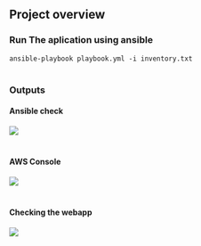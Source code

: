 ## Project overview
### Run The aplication using ansible
 ```
 ansible-playbook playbook.yml -i inventory.txt 
 
 ```
 #

### Outputs
#### Ansible check
<img src=https://user-images.githubusercontent.com/116598689/219583180-9d9c68d9-d939-4115-aa99-556048701c47.png>

#

#### AWS Console
<img src=https://user-images.githubusercontent.com/116598689/219583467-fb04e769-3e01-48fc-bd7f-b9cbbf4efa79.png>

#

#### Checking the webapp
<img src=https://user-images.githubusercontent.com/116598689/219583476-ced2f527-9954-4ca5-a014-9d4df69dcba0.png>

#